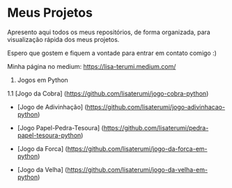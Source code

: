 # Meus Projetos

Apresento aqui todos os meus repositórios, de forma organizada, para visualização rápida dos meus projetos.

Espero que gostem e fiquem a vontade para entrar em contato comigo :)

Minha página no medium: https://lisa-terumi.medium.com/

1. Jogos em Python

1.1 [Jogo da Cobra] (https://github.com/lisaterumi/jogo-cobra-python)

- [Jogo de Adivinhação] (https://github.com/lisaterumi/jogo-adivinhacao-python)

- [Jogo Papel-Pedra-Tesoura] (https://github.com/lisaterumi/pedra-papel-tesoura-python)

- [Jogo da Forca] (https://github.com/lisaterumi/jogo-da-forca-em-python)

- [Jogo da Velha] (https://github.com/lisaterumi/jogo-da-velha-em-python)


